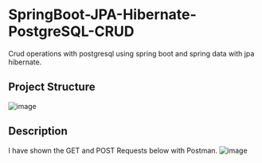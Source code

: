 # SpringBoot-JPA-Hibernate-PostgreSQL-CRUD
 Crud operations with postgresql using spring boot and spring data with jpa hibernate.

## Project Structure

![image](https://user-images.githubusercontent.com/41667882/136709967-5c96f835-df36-43af-b2ca-4835ee97f9cf.png)

## Description
I have shown the GET and POST Requests below with Postman.
![image](https://user-images.githubusercontent.com/41667882/136710027-a1561ae6-c46d-460d-9450-c088eee6d235.png)


